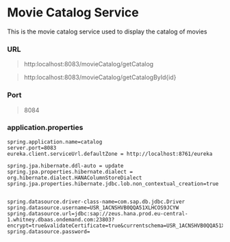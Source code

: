 # Movie Catalog Service

This is the movie catalog service used to display the catalog of movies

### URL

> http:localhost:8083/movieCatalog/getCatalog

> http:localhost:8083/movieCatalog/getCatalogById{id}

### Port

> 8084

### application.properties

```
spring.application.name=catalog
server.port=8083
eureka.client.serviceUrl.defaultZone = http://localhost:8761/eureka

spring.jpa.hibernate.ddl-auto = update
spring.jpa.properties.hibernate.dialect = org.hibernate.dialect.HANAColumnStoreDialect
spring.jpa.properties.hibernate.jdbc.lob.non_contextual_creation=true


spring.datasource.driver-class-name=com.sap.db.jdbc.Driver
spring.datasource.username=USR_1ACNSHVB0QQA51XLHCOS9JCYW
spring.datasource.url=jdbc:sap://zeus.hana.prod.eu-central-1.whitney.dbaas.ondemand.com:23803?encrypt=true&validateCertificate=true&currentschema=USR_1ACNSHVB0QQA51XLHCOS9JCYW
spring.datasource.password=

```
